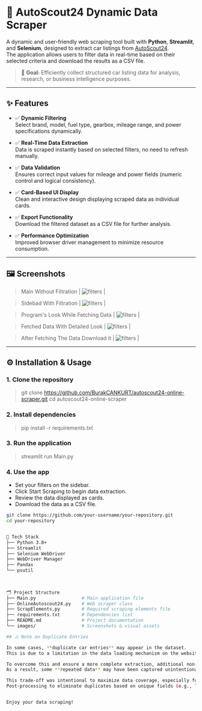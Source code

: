 # 🚗 AutoScout24 Dynamic Data Scraper

A dynamic and user-friendly web scraping tool built with **Python**, **Streamlit**, and **Selenium**, designed to extract car listings from [AutoScout24](https://www.autoscout24.com).  
The application allows users to filter data in real-time based on their selected criteria and download the results as a CSV file.

> 📌 **Goal:** Efficiently collect structured car listing data for analysis, research, or business intelligence purposes.

---

## ✨ Features

- ✅ **Dynamic Filtering**  
  Select brand, model, fuel type, gearbox, mileage range, and power specifications dynamically.
  
- ✅ **Real-Time Data Extraction**  
  Data is scraped instantly based on selected filters, no need to refresh manually.

- ✅ **Data Validation**  
  Ensures correct input values for mileage and power fields (numeric control and logical consistency).

- ✅ **Card-Based UI Display**  
  Clean and interactive design displaying scraped data as individual cards.

- ✅ **Export Functionality**  
  Download the filtered dataset as a CSV file for further analysis.

- ✅ **Performance Optimization**  
  Improved browser driver management to minimize resource consumption.

---

## 🖼️ Screenshots

> Main Without Filtration
| ![filters](images/ss1.png) | 

> Sidebad With Filtration
| ![filters](images/ss2.png) | 

> Program's Look While Fetching Data 
| ![filters](images/ss3.png) | 

> Fetched Data With Detailed Look
| ![filters](images/ss4.png) | 

> After Fetching The Data Download it
| ![filters](images/ss5.png) | 

---

## ⚙️ Installation & Usage

### 1. Clone the repository
> git clone https://github.com/BurakCANKURT/autoscout24-online-scraper.git
> cd autoscout24-online-scraper

### 2. Install dependencies
> pip install -r requirements.txt

### 3. Run the application
> streamlit run Main.py

### 4. Use the app
- Set your filters on the sidebar.
- Click Start Scraping to begin data extraction.
- Review the data displayed as cards.
- Download the data as a CSV file.

```bash
git clone https://github.com/your-username/your-repository.git
cd your-repository


🚀 Tech Stack
├── Python 3.8+
├── Streamlit
├── Selenium WebDriver
├── WebDriver Manager 
├── Pandas
└── psutil
    

    
🗂️ Project Structure
├── Main.py                 # Main application file
├── OnlineAutoscout24.py    # Web scraper class
├── ScrapElements.py        # Required scraping elements file
├── requirements.txt        # Dependencies list
├── README.md               # Project documentation
└── images/                 # Screenshots & visual assets

## ⚠️ Note on Duplicate Entries

In some cases, **duplicate car entries** may appear in the dataset.  
This is due to a limitation in the data loading mechanism on the website, which restricts the amount of data fetched per request.

To overcome this and ensure a more complete extraction, additional non-user-based filters were applied during scraping.  
As a result, some **repeated data** may have been captured unintentionally.

This trade-off was intentional to maximize data coverage, especially for listings that are not visible under standard filtering.  
Post-processing to eliminate duplicates based on unique fields (e.g., listing ID or title) is recommended when analyzing the final dataset.


Enjoy your data scraping!
